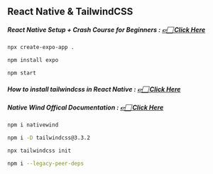 ## React Native & TailwindCSS

##### React Native Setup + Crash Course for Beginners : [👉🏻 Click Here](https://youtu.be/AkEnidfZnCU?si=0uXdjCClpzPC1cGq)

```bash
npx create-expo-app .
```

```bash
npm install expo
```

```bash
npm start
```

##### How to install tailwindcss in React Native : [👉🏻 Click Here](https://youtu.be/_Z33DTn0ZFo?si=Sh_ACm4a_JY5hEBx)

##### Native Wind Offical Documentation : [👉🏻 Click Here](https://www.nativewind.dev/quick-starts/expo)

```bash
npm i nativewind
```

```bash
npm i -D tailwindcss@3.3.2
```

```bash
npx tailwindcss init
```

```bash
npm i --legacy-peer-deps
```
